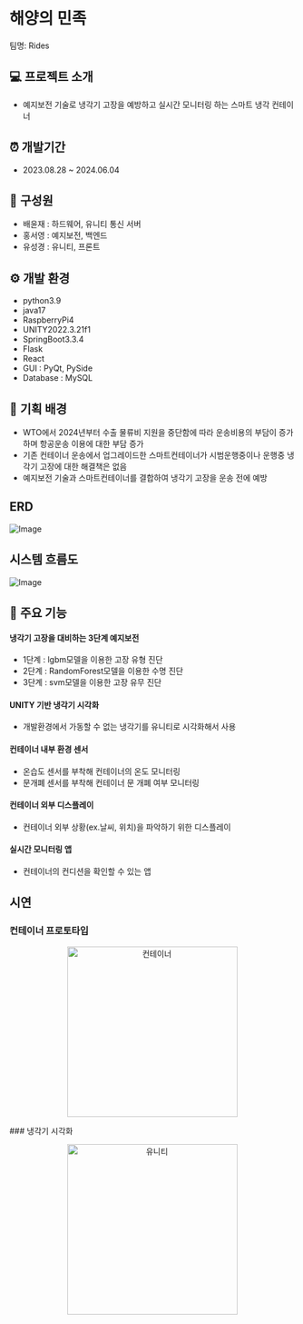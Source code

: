 # 해양의 민족
팀명: Rides

## 💻 프로젝트 소개
- 예지보전 기술로 냉각기 고장을 예방하고 실시간 모니터링 하는 스마트 냉각 컨테이너

## ⏰ 개발기간
- 2023.08.28 ~ 2024.06.04

## 🙋 구성원
- 배윤재 : 하드웨어, 유니티 통신 서버
- 홍서영 : 예지보전, 백엔드
- 유성경 : 유니티, 프론트

## ⚙️ 개발 환경
- python3.9
- java17
- RaspberryPi4
- UNITY2022.3.21f1
- SpringBoot3.3.4
- Flask
- React
- GUI : PyQt, PySide
- Database : MySQL

## 📃 기획 배경
- WTO에서 2024년부터 수출 물류비 지원을 중단함에 따라 운송비용의 부담이 증가하며 항공운송 이용에 대한 부담 증가
- 기존 컨테이너 운송에서 업그레이드한 스마트컨테이너가 시범운행중이나 운행중 냉각기 고장에 대한 해결책은 없음
- 예지보전 기술과 스마트컨테이너를 결합하여 냉각기 고장을 운송 전에 예방

## ERD
![Image](https://github.com/user-attachments/assets/a2038024-e994-46df-a72b-455e28a9de29)

## 시스템 흐름도
![Image](https://github.com/user-attachments/assets/8a51bec0-788e-4243-bfb3-d18277442df9)

## 📌 주요 기능
#### 냉각기 고장을 대비하는 3단계 예지보전
- 1단계 : lgbm모델을 이용한 고장 유형 진단
- 2단계 : RandomForest모델을 이용한 수명 진단
- 3단계 : svm모델을 이용한 고장 유무 진단
#### UNITY 기반 냉각기 시각화
- 개발환경에서 가동할 수 없는 냉각기를 유니티로 시각화해서 사용
#### 컨테이너 내부 환경 센서
- 온습도 센서를 부착해 컨테이너의 온도 모니터링
- 문개폐 센서를 부착해 컨테이너 문 개폐 여부 모니터링
#### 컨테이너 외부 디스플레이
- 컨테이너 외부 상황(ex.날씨, 위치)을 파악하기 위한 디스플레이 
#### 실시간 모니터링 앱
- 컨테이너의 컨디션을 확인할 수 있는 앱

## 시연
### 컨테이너 프로토타입
<p align="center">
  <img src="https://github.com/user-attachments/assets/f5dd1fd0-fa56-4628-8b66-f8b6116bf18c" alt="컨테이너" width="300"/>
</p>
### 냉각기 시각화
<p align="center">
  <img src="https://github.com/user-attachments/assets/1f4e496f-7e95-47df-a257-46ff04b7776b" alt="유니티" width="300"/>
</p>
